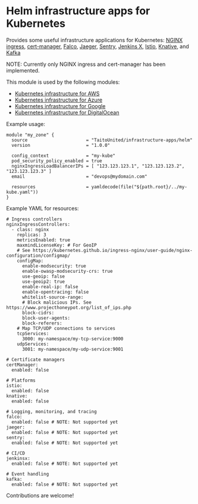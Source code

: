 # Helm infrastructure apps for Kubernetes

Provides some useful infrastructure applications for Kubernetes: [NGINX ingress](https://kubernetes.github.io/ingress-nginx/), [cert-manager](https://cert-manager.io/), [Falco](https://falco.org/), [Jaeger](https://www.jaegertracing.io/), [Sentry](https://sentry.io/welcome/), [Jenkins X](https://jenkins-x.io/), [Istio](https://istio.io/), [Knative](https://knative.dev/), and [Kafka](https://kafka.apache.org/)

NOTE: Currently only NGINX ingress and cert-manager has been implemented.

This module is used by the following modules:

- [Kubernetes infrastructure for AWS](https://registry.terraform.io/modules/TaitoUnited/kubernetes-infrastructure/aws)
- [Kubernetes infrastructure for Azure](https://registry.terraform.io/modules/TaitoUnited/kubernetes-infrastructure/azurerm)
- [Kubernetes infrastructure for Google](https://registry.terraform.io/modules/TaitoUnited/kubernetes-infrastructure/google)
- [Kubernetes infrastructure for DigitalOcean](https://registry.terraform.io/modules/TaitoUnited/kubernetes-infrastructure/digitalocean)

Example usage:

```
module "my_zone" {
  source                      = "TaitoUnited/infrastructure-apps/helm"
  version                     = "1.0.0"

  config_context              = "my-kube"
  pod_security_policy_enabled = true
  nginxIngressLoadBalancerIPs = [ "123.123.123.1", "123.123.123.2", "123.123.123.3" ]
  email                       = "devops@mydomain.com"

  resources                   = yamldecode(file("${path.root}/../my-kube.yaml"))
}
```

Example YAML for resources:

```
# Ingress controllers
nginxIngressControllers:
  - class: nginx
    replicas: 3
    metricsEnabled: true
    maxmindLicenseKey: # For GeoIP
    # See https://kubernetes.github.io/ingress-nginx/user-guide/nginx-configuration/configmap/
    configMap:
      enable-modsecurity: true
      enable-owasp-modsecurity-crs: true
      use-geoip: false
      use-geoip2: true
      enable-real-ip: false
      enable-opentracing: false
      whitelist-source-range:
      # Block malicious IPs. See https://www.projecthoneypot.org/list_of_ips.php
      block-cidrs:
      block-user-agents:
      block-referers:
    # Map TCP/UDP connections to services
    tcpServices:
      3000: my-namespace/my-tcp-service:9000
    udpServices:
      3001: my-namespace/my-udp-service:9001

# Certificate managers
certManager:
  enabled: false

# Platforms
istio:
  enabled: false
knative:
  enabled: false

# Logging, monitoring, and tracing
falco:
  enabled: false # NOTE: Not supported yet
jaeger:
  enabled: false # NOTE: Not supported yet
sentry:
  enabled: false # NOTE: Not supported yet

# CI/CD
jenkinsx:
  enabled: false # NOTE: Not supported yet

# Event handling
kafka:
  enabled: false # NOTE: Not supported yet
```

Contributions are welcome!
